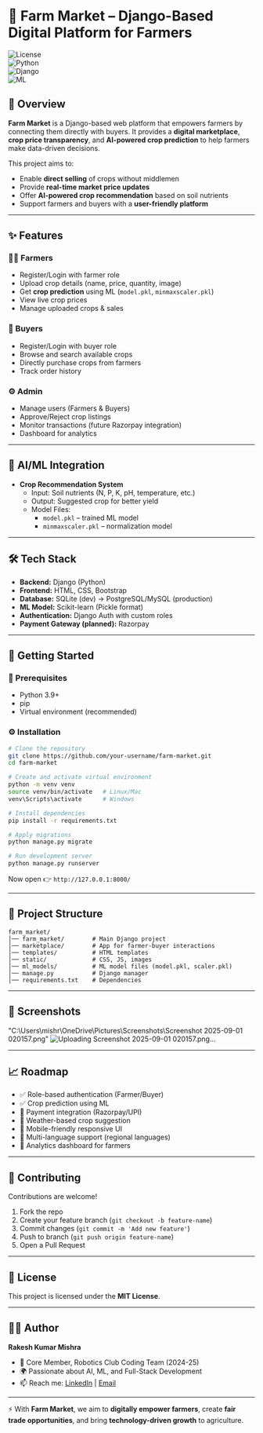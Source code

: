 # 🌾 Farm Market – Django-Based Digital Platform for Farmers  

![License](https://img.shields.io/badge/license-MIT-green)  
![Python](https://img.shields.io/badge/python-3.9%2B-blue)  
![Django](https://img.shields.io/badge/django-4.x-darkgreen)  
![ML](https://img.shields.io/badge/ML-Crop%20Prediction-orange)  

## 📌 Overview  
**Farm Market** is a Django-based web platform that empowers farmers by connecting them directly with buyers. It provides a **digital marketplace**, **crop price transparency**, and **AI-powered crop prediction** to help farmers make data-driven decisions.  

This project aims to:  
- Enable **direct selling** of crops without middlemen  
- Provide **real-time market price updates**  
- Offer **AI-powered crop recommendation** based on soil nutrients  
- Support farmers and buyers with a **user-friendly platform**  

---

## ✨ Features  

### 👨‍🌾 Farmers  
- Register/Login with farmer role  
- Upload crop details (name, price, quantity, image)  
- Get **crop prediction** using ML (`model.pkl`, `minmaxscaler.pkl`)  
- View live crop prices  
- Manage uploaded crops & sales  

### 🛒 Buyers  
- Register/Login with buyer role  
- Browse and search available crops  
- Directly purchase crops from farmers  
- Track order history  

### ⚙️ Admin  
- Manage users (Farmers & Buyers)  
- Approve/Reject crop listings  
- Monitor transactions (future Razorpay integration)  
- Dashboard for analytics  

---

## 🧠 AI/ML Integration  
- **Crop Recommendation System**  
  - Input: Soil nutrients (N, P, K, pH, temperature, etc.)  
  - Output: Suggested crop for better yield  
  - Model Files:  
    - `model.pkl` – trained ML model  
    - `minmaxscaler.pkl` – normalization model  

---

## 🛠️ Tech Stack  
- **Backend:** Django (Python)  
- **Frontend:** HTML, CSS, Bootstrap  
- **Database:** SQLite (dev) → PostgreSQL/MySQL (production)  
- **ML Model:** Scikit-learn (Pickle format)  
- **Authentication:** Django Auth with custom roles  
- **Payment Gateway (planned):** Razorpay  

---

## 🚀 Getting Started  

### 🔧 Prerequisites  
- Python 3.9+  
- pip  
- Virtual environment (recommended)  

### ⚙️ Installation  

```bash
# Clone the repository
git clone https://github.com/your-username/farm-market.git
cd farm-market

# Create and activate virtual environment
python -m venv venv
source venv/bin/activate   # Linux/Mac
venv\Scripts\activate      # Windows

# Install dependencies
pip install -r requirements.txt

# Apply migrations
python manage.py migrate

# Run development server
python manage.py runserver
```

Now open 👉 `http://127.0.0.1:8000/`  

---

## 📂 Project Structure  

```
farm_market/
│── farm_market/        # Main Django project
│── marketplace/        # App for farmer-buyer interactions
│── templates/          # HTML templates
│── static/             # CSS, JS, images
│── ml_models/          # ML model files (model.pkl, scaler.pkl)
│── manage.py           # Django manager
│── requirements.txt    # Dependencies
```

---

## 📸 Screenshots  
"C:\Users\mishr\OneDrive\Pictures\Screenshots\Screenshot 2025-09-01 020157.png"
![Uploading Screenshot 2025-09-01 020157.png…]()



---

## 📈 Roadmap  
- ✅ Role-based authentication (Farmer/Buyer)  
- ✅ Crop prediction using ML  
- 🔄 Payment integration (Razorpay/UPI)  
- 🔄 Weather-based crop suggestion  
- 🔄 Mobile-friendly responsive UI  
- 🔄 Multi-language support (regional languages)  
- 🔄 Analytics dashboard for farmers  

---

## 🤝 Contributing  
Contributions are welcome!  
1. Fork the repo  
2. Create your feature branch (`git checkout -b feature-name`)  
3. Commit changes (`git commit -m 'Add new feature'`)  
4. Push to branch (`git push origin feature-name`)  
5. Open a Pull Request  

---

## 📜 License  
This project is licensed under the **MIT License**.  

---

## 👨‍💻 Author  
**Rakesh Kumar Mishra**  
- 💼 Core Member, Robotics Club Coding Team (2024-25)  
- 🌍 Passionate about AI, ML, and Full-Stack Development  
- 📫 Reach me: [LinkedIn](#) | [Email](#)  

---

⚡ With **Farm Market**, we aim to **digitally empower farmers**, create **fair trade opportunities**, and bring **technology-driven growth** to agriculture.  

